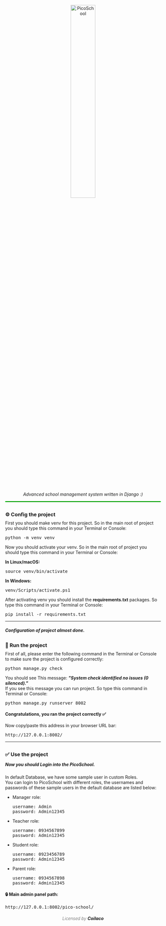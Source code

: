 <p align="center">
  
  <img src="https://s20.picofile.com/file/8447413126/picoschool.png" alt="PicoSchool" width="40%">
  
  <p align="center">
    <i style="margin-top: 10px; display: block;">
    Advanced school management system written in Django :)
    </i>
  </p>
  
  <hr style="border: 1px solid #00ff00ff;">
</p>

<h3 style="margin: 30px 0 -5px 0;">
⚙️ Config the project
</h3>

<p>
First you should make venv for this project.
So in the main root of project you should type this command in your Terminal or Console: 
</p>
<pre>
python -m venv venv
</pre>
<p>
Now you should activate your venv.
So in the main root of project you should type this command in your Terminal or Console: 
</p>
<b>
In Linux/macOS:
</b>
<pre>
source venv/bin/activate
</pre>
<b>
In Windows:
</b>
<pre>
venv/Scripts/activate.ps1
</pre>

<p>
After activating venv you should install the <b>requirements.txt</b> packages. So type this command in your Terminal or Console: 
</p>
<pre>
pip install -r requirements.txt
</pre>

<hr>

<h5>
Configuration of project almost done.
</h5>
<h3 style="margin: 30px 0 -5px 0;">
🏁 Run the project
</h3>
<p>
First of all, please enter the following command in the Terminal or Console to make sure the project is configured correctly:
</p>
<pre>
python manage.py check
</pre>
<p>
You should see This message:
  <strong>
    <i>
      "System check identified no issues (0 silenced)."
    </i>
  </strong>
  <br>
  If you see this message you can run project. So type this command in Terminal or Console:
</p>
<pre>
python manage.py runserver 8002
</pre>
<h4>
Congratulations, you ran the project correctly ✅
</h4>

<p>
Now copy/paste this address in your browser URL bar:
</p>
<pre>
http://127.0.0.1:8002/
</pre>

<hr>
<h3 style="margin: 30px 0 -5px 0;">
✅ Use the project
</h3>
<h5>
Now you should Login into the PicoSchool. 
</h5>
<p>
In default Database, we have some sample user in custom Roles. <br>
You can login to PicoSchool with different roles, the usernames and passwords of these sample users in the default database are listed below:
</p>
<ul>
  <li>
    Manager role:
<pre>
username: Admin
password: Admin12345
</pre>
  </li>
  <li>
    Teacher role:
<pre>
username: 0934567899
password: Admin12345
</pre>
  </li>
  <li>
    Student role:
<pre>
username: 0923456789
password: Admin12345
</pre>
  </li>
  <li>
    Parent role:
<pre>
username: 0934567898
password: Admin12345
</pre>
  </li>
</ul>

<h4>
🔒 Main admin panel path:
</h4>
<pre>
http://127.0.0.1:8002/pico-school/
</pre>


<h6 align="center" style="font-weight: 200;">
  Licensed by <b>Coilaco</b>
</h6>
